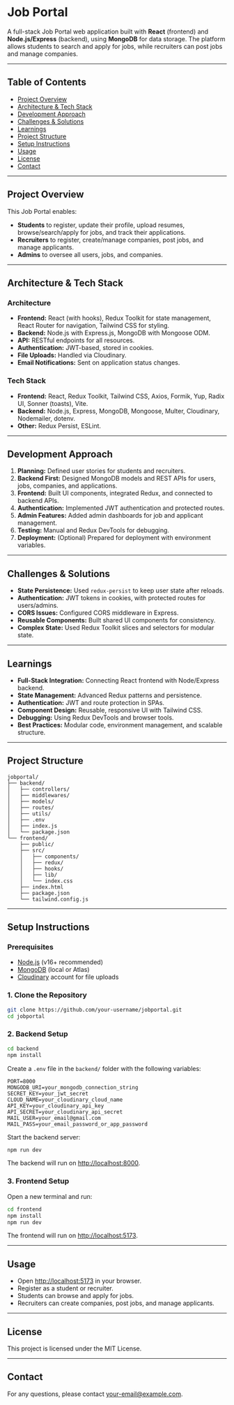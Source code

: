 # Job Portal

A full-stack Job Portal web application built with **React** (frontend) and **Node.js/Express** (backend), using **MongoDB** for data storage. The platform allows students to search and apply for jobs, while recruiters can post jobs and manage companies.

---

## Table of Contents

- [Project Overview](#project-overview)
- [Architecture & Tech Stack](#architecture--tech-stack)
- [Development Approach](#development-approach)
- [Challenges & Solutions](#challenges--solutions)
- [Learnings](#learnings)
- [Project Structure](#project-structure)
- [Setup Instructions](#setup-instructions)
- [Usage](#usage)
- [License](#license)
- [Contact](#contact)

---

## Project Overview

This Job Portal enables:
- **Students** to register, update their profile, upload resumes, browse/search/apply for jobs, and track their applications.
- **Recruiters** to register, create/manage companies, post jobs, and manage applicants.
- **Admins** to oversee all users, jobs, and companies.

---

## Architecture & Tech Stack

### Architecture

- **Frontend:** React (with hooks), Redux Toolkit for state management, React Router for navigation, Tailwind CSS for styling.
- **Backend:** Node.js with Express.js, MongoDB with Mongoose ODM.
- **API:** RESTful endpoints for all resources.
- **Authentication:** JWT-based, stored in cookies.
- **File Uploads:** Handled via Cloudinary.
- **Email Notifications:** Sent on application status changes.

### Tech Stack

- **Frontend:** React, Redux Toolkit, Tailwind CSS, Axios, Formik, Yup, Radix UI, Sonner (toasts), Vite.
- **Backend:** Node.js, Express, MongoDB, Mongoose, Multer, Cloudinary, Nodemailer, dotenv.
- **Other:** Redux Persist, ESLint.

---

## Development Approach

1. **Planning:** Defined user stories for students and recruiters.
2. **Backend First:** Designed MongoDB models and REST APIs for users, jobs, companies, and applications.
3. **Frontend:** Built UI components, integrated Redux, and connected to backend APIs.
4. **Authentication:** Implemented JWT authentication and protected routes.
5. **Admin Features:** Added admin dashboards for job and applicant management.
6. **Testing:** Manual and Redux DevTools for debugging.
7. **Deployment:** (Optional) Prepared for deployment with environment variables.

---

## Challenges & Solutions

- **State Persistence:** Used `redux-persist` to keep user state after reloads.
- **Authentication:** JWT tokens in cookies, with protected routes for users/admins.
- **CORS Issues:** Configured CORS middleware in Express.
- **Reusable Components:** Built shared UI components for consistency.
- **Complex State:** Used Redux Toolkit slices and selectors for modular state.

---

## Learnings

- **Full-Stack Integration:** Connecting React frontend with Node/Express backend.
- **State Management:** Advanced Redux patterns and persistence.
- **Authentication:** JWT and route protection in SPAs.
- **Component Design:** Reusable, responsive UI with Tailwind CSS.
- **Debugging:** Using Redux DevTools and browser tools.
- **Best Practices:** Modular code, environment management, and scalable structure.

---

## Project Structure

```
jobportal/
├── backend/
│   ├── controllers/
│   ├── middlewares/
│   ├── models/
│   ├── routes/
│   ├── utils/
│   ├── .env
│   ├── index.js
│   └── package.json
└── frontend/
    ├── public/
    ├── src/
    │   ├── components/
    │   ├── redux/
    │   ├── hooks/
    │   ├── lib/
    │   └── index.css
    ├── index.html
    ├── package.json
    └── tailwind.config.js
```

---

## Setup Instructions

### Prerequisites

- [Node.js](https://nodejs.org/) (v16+ recommended)
- [MongoDB](https://www.mongodb.com/) (local or Atlas)
- [Cloudinary](https://cloudinary.com/) account for file uploads

### 1. Clone the Repository

```sh
git clone https://github.com/your-username/jobportal.git
cd jobportal
```

### 2. Backend Setup

```sh
cd backend
npm install
```

Create a `.env` file in the `backend/` folder with the following variables:

```
PORT=8000
MONGODB_URI=your_mongodb_connection_string
SECRET_KEY=your_jwt_secret
CLOUD_NAME=your_cloudinary_cloud_name
API_KEY=your_cloudinary_api_key
API_SECRET=your_cloudinary_api_secret
MAIL_USER=your_email@gmail.com
MAIL_PASS=your_email_password_or_app_password
```

Start the backend server:

```sh
npm run dev
```
The backend will run on [http://localhost:8000](http://localhost:8000).

### 3. Frontend Setup

Open a new terminal and run:

```sh
cd frontend
npm install
npm run dev
```
The frontend will run on [http://localhost:5173](http://localhost:5173).

---

## Usage

- Open [http://localhost:5173](http://localhost:5173) in your browser.
- Register as a student or recruiter.
- Students can browse and apply for jobs.
- Recruiters can create companies, post jobs, and manage applicants.

---

## License

This project is licensed under the MIT License.

---

## Contact

For any questions, please contact [your-email@example.com](mailto:your-email@example.com).